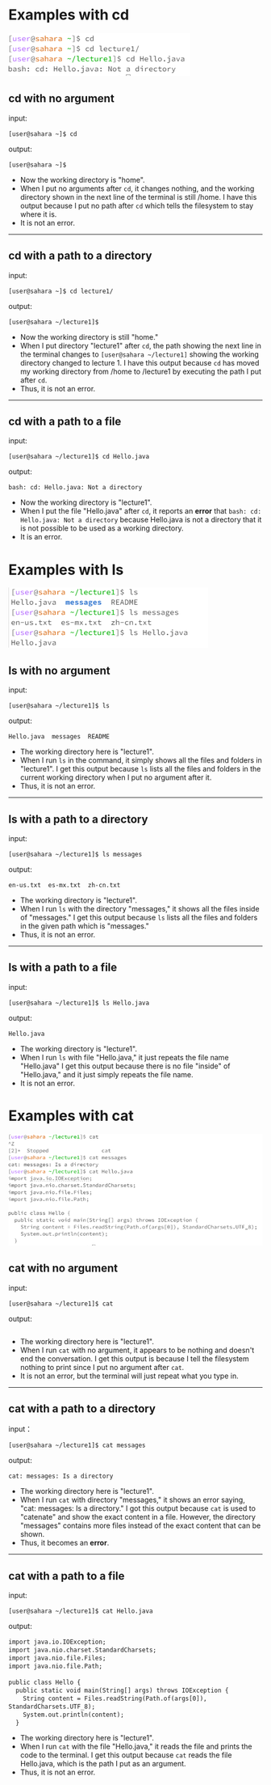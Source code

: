 # Examples with cd

![Image](cd.png)

## cd with no argument

input:
```
[user@sahara ~]$ cd
```
output:
```
[user@sahara ~]$
```
* Now the working directory is "home".
* When I put no arguments after ` cd `, it  changes nothing, and the working directory shown in the next line of the terminal is still /home. I have this output because I put no path after ` cd ` which tells the filesystem to stay where it is.
* It is not an error.

___
## cd with a path to a directory

input:
```
[user@sahara ~]$ cd lecture1/
```
output:
```
[user@sahara ~/lecture1]$
```
* Now the working directory is still "home."
* When I put directory "lecture1" after `cd`, the path showing the next line in the terminal changes to `[user@sahara ~/lecture1]` showing the working directory changed to lecture 1. I have this output because `cd` has moved my working directory from /home to /lecture1 by executing the path I put after `cd`.
* Thus, it is not an error.

___
## cd with a path to a file 

input:
```
[user@sahara ~/lecture1]$ cd Hello.java
```
output:
```
bash: cd: Hello.java: Not a directory
```

* Now the working directory is "lecture1".
* When I put the file "Hello.java" after `cd`, it reports an **error** that `bash: cd: Hello.java: Not a directory` because Hello.java is not a directory that it is not possible to be used as a working directory.
* It is an error.


# Examples with ls

![Image](ls.png)

## ls with no argument

input:
```
[user@sahara ~/lecture1]$ ls
```
output:
```
Hello.java  messages  README
```

* The working directory here is "lecture1".
* When I run `ls` in the command, it simply shows all the files and folders in "lecture1". I get this output because `ls` lists all the files and folders in the current working directory when I put no argument after it.
* Thus, it is not an error.

___
## ls with a path to a directory

input:
```
[user@sahara ~/lecture1]$ ls messages
```
output:
```
en-us.txt  es-mx.txt  zh-cn.txt
```

* The working directory is "lecture1".
* When I run `ls` with the directory "messages," it shows all the files inside of "messages." I get this output because `ls` lists all the files and folders in the given path which is "messages."
* Thus, it is not an error.

___
## ls with a path to a file

input:
```
[user@sahara ~/lecture1]$ ls Hello.java
```
output:
```
Hello.java
```

* The working directory is "lecture1".
* When I run `ls` with file "Hello.java," it just repeats the file name "Hello.java" I get this output because there is no file "inside" of "Hello.java," and it just simply repeats the file name.
* It is not an error. 


# Examples with cat

![Image](cat.png)

## cat with no argument

input:
```
[user@sahara ~/lecture1]$ cat
```
output:
```
```

* The working directory here is "lecture1".
* When I run `cat` with no argument, it appears to be nothing and doesn't end the conversation. I get this output is because I tell the filesystem nothing to print since I put no argument after `cat`.
* It is not an error, but the terminal will just repeat what you type in.

___
## cat with a path to a directory

input：
```
[user@sahara ~/lecture1]$ cat messages
```
output:
```
cat: messages: Is a directory
```

* The working directory here is "lecture1".
* When I run `cat` with directory "messages," it shows an error saying, "cat: messages: Is a directory." I got this output because  `cat` is used to "catenate" and show the exact content in a file. However, the directory "messages" contains more files instead of the exact content that can be shown.
* Thus, it becomes an **error**.

___
## cat with a path to a file
input:
```
[user@sahara ~/lecture1]$ cat Hello.java
```
output:
```
import java.io.IOException;
import java.nio.charset.StandardCharsets;
import java.nio.file.Files;
import java.nio.file.Path;

public class Hello {
  public static void main(String[] args) throws IOException {
    String content = Files.readString(Path.of(args[0]), StandardCharsets.UTF_8);    
    System.out.println(content);
  }
```

* The working directory here is "lecture1".
* When I run `cat` with the file "Hello.java," it reads the file and prints the code to the terminal. I get this output because `cat` reads the file Hello.java, which is the path I put as an argument.
* Thus, it is not an error.

